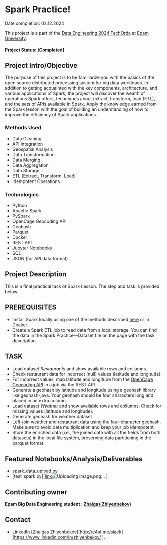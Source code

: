 
# Spark Practice!

Date completion: 02.12.2024

This project is a part of the [Data Engineering 2024 TechOrda](https://university.epam.com/myLearning/path?rootId=15377596) at [Epam University](https://campus.epam.kz/ru). 

#### Project Status: [Completed]

## Project Intro/Objective
The purpose of this project is to be familiarize you with the basics of the open source distributed processing system for big data workloads. In addition to getting acquainted with the key components, architecture, and various applications of Spark, the project will discover the wealth of operations Spark offers, techniques about extract, transform, load (ETL), and the sets of APIs available in Spark. Apply the knowledge earned from the Spark lesson with the goal of building an understanding of how to improve the efficiency of Spark applications. 


### Methods Used
* Data Cleaning
* API Integration
* Geospatial Analysis
* Data Transformation
* Data Merging
* Data Aggregation
* Data Storage
* ETL (Extract, Transform, Load)
* Idempotent Operations

### Technologies
* Python
* Apache Spark
* PySpark
* OpenCage Geocoding API
* Geohash
* Parquet
* Docker
* REST API
* Jupyter Notebooks
* SQL
* JSON (for API data format)

## Project Description
This is a final practical task of Spark Lesson. The step and task is provided below.

## PREREQUISITES
 * Install Spark locally using one of the methods described [here](https://spark.apache.org/downloads.html) or in Docker.
 * Create a Spark ETL job to read data from a local storage. You can find the data in the Spark Practice—Dataset file on the page with the task description.

## TASK
 * Load dataset *Restaurants* and show available rows and collumns.
 * Check restaurant data for incorrect (null) values (latitude and longitude).
 * For incorrect values, map latitude and longitude from the [OpenCage Geocoding API](https://opencagedata.com/api) in a job via the REST API.
 * Generate a geohash by latitude and longitude using a geohash library like geohash-java. Your geohash should be four characters long and placed in an extra column.
 * Load dataset *Weather* and show available rows and collumns. Check for missing values (latitude and longitude).
 * Generate geohash for weather dataset
 * Left-join weather and restaurant data using the four-character geohash. Make sure to avoid data multiplication and keep your job idempotent.
 * Store the enriched data (i.e., the joined data with all the fields from both datasets) in the local file system, preserving data partitioning in the parquet format.


## Featured Notebooks/Analysis/Deliverables
* [spark_data_upload.py]([link](https://github.com/zhiyenbekov1222/Project_in_Spark/blob/main/spark_data_upload.py)![image](https://github.com/user-attachments/assets/f44a2280-33c6-4120-8d35-bd9135f0ee44)
)
* [test_spark.py]([link](https://github.com/zhiyenbekov1222/Project_in_Spark/blob/main/test_spark.py)![Uploading image.png…]()
)


## Contributing owner

**Epam Big Data Engineering student : [Zhalgas Zhiyenbekov](https://github.com/zhiyenbekov1222?tab=repositories))**

## Contact
* LinkedIn [Zhalgas Zhiyenbekov](http://c4sf.me/slack](https://www.linkedin.com/in/zhiyenbekov/ ).  
